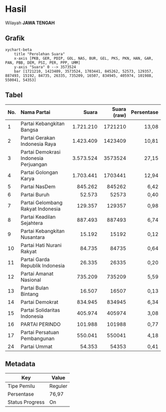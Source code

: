 # Hasil

Wilayah **JAWA TENGAH**

## Grafik

```mermaid
xychart-beta
    title "Perolehan Suara"
    x-axis [PKB, GER, PDIP, GOL, NAS, BUR, GEL, PKS, PKN, HAN, GAR, PAN, PBB, DEM, PSI, PER, PPP, UMM]
    y-axis "Suara" 0 --> 3573524
    bar [1721210, 1423409, 3573524, 1703441, 845262, 52573, 129357, 887493, 15192, 84735, 26335, 735209, 16507, 834945, 405974, 101988, 550041, 54353]
```

## Tabel

| No. | Nama Partai                           | Suara     | Suara (raw) | Persentase |
|:--- |:------------------------------------- | ---------:| -----------:| ----------:|
| 1   | Partai Kebangkitan Bangsa             | 1.721.210 | 1721210     | 13,08      |
| 2   | Partai Gerakan Indonesia Raya         | 1.423.409 | 1423409     | 10,81      |
| 3   | Partai Demokrasi Indonesia Perjuangan | 3.573.524 | 3573524     | 27,15      |
| 4   | Partai Golongan Karya                 | 1.703.441 | 1703441     | 12,94      |
| 5   | Partai NasDem                         | 845.262   | 845262      | 6,42       |
| 6   | Partai Buruh                          | 52.573    | 52573       | 0,40       |
| 7   | Partai Gelombang Rakyat Indonesia     | 129.357   | 129357      | 0,98       |
| 8   | Partai Keadilan Sejahtera             | 887.493   | 887493      | 6,74       |
| 9   | Partai Kebangkitan Nusantara          | 15.192    | 15192       | 0,12       |
| 10  | Partai Hati Nurani Rakyat             | 84.735    | 84735       | 0,64       |
| 11  | Partai Garda Republik Indonesia       | 26.335    | 26335       | 0,20       |
| 12  | Partai Amanat Nasional                | 735.209   | 735209      | 5,59       |
| 13  | Partai Bulan Bintang                  | 16.507    | 16507       | 0,13       |
| 14  | Partai Demokrat                       | 834.945   | 834945      | 6,34       |
| 15  | Partai Solidaritas Indonesia          | 405.974   | 405974      | 3,08       |
| 16  | PARTAI PERINDO                        | 101.988   | 101988      | 0,77       |
| 17  | Partai Persatuan Pembangunan          | 550.041   | 550041      | 4,18       |
| 24  | Partai Ummat                          | 54.353    | 54353       | 0,41       |


## Metadata

| Key             | Value   |
| --------------- | ------- |
| Tipe Pemilu     | Reguler |
| Persentase      | 76,97   |
| Status Progress | On      |



